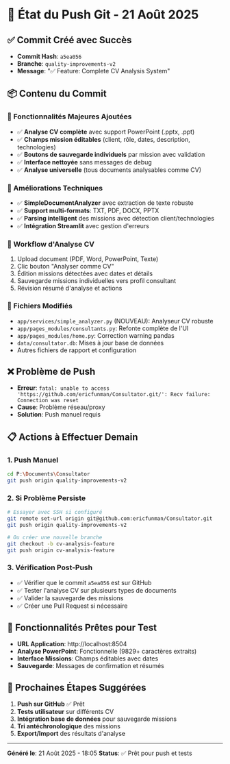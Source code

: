 # 🚀 État du Push Git - 21 Août 2025

## ✅ Commit Créé avec Succès
- **Commit Hash**: `a5ea056`
- **Branche**: `quality-improvements-v2`
- **Message**: "✅ Feature: Complete CV Analysis System"

## 📦 Contenu du Commit

### 🎯 Fonctionnalités Majeures Ajoutées
- ✅ **Analyse CV complète** avec support PowerPoint (.pptx, .ppt)
- ✅ **Champs mission éditables** (client, rôle, dates, description, technologies)
- ✅ **Boutons de sauvegarde individuels** par mission avec validation
- ✅ **Interface nettoyée** sans messages de debug
- ✅ **Analyse universelle** (tous documents analysables comme CV)

### 🔧 Améliorations Techniques
- ✅ **SimpleDocumentAnalyzer** avec extraction de texte robuste
- ✅ **Support multi-formats**: TXT, PDF, DOCX, PPTX
- ✅ **Parsing intelligent** des missions avec détection client/technologies
- ✅ **Intégration Streamlit** avec gestion d'erreurs

### 🚀 Workflow d'Analyse CV
1. Upload document (PDF, Word, PowerPoint, Texte)
2. Clic bouton "Analyser comme CV"
3. Édition missions détectées avec dates et détails
4. Sauvegarde missions individuelles vers profil consultant
5. Révision résumé d'analyse et actions

### 📄 Fichiers Modifiés
- `app/services/simple_analyzer.py` (NOUVEAU): Analyseur CV robuste
- `app/pages_modules/consultants.py`: Refonte complète de l'UI
- `app/pages_modules/home.py`: Correction warning pandas
- `data/consultator.db`: Mises à jour base de données
- Autres fichiers de rapport et configuration

## ❌ Problème de Push
- **Erreur**: `fatal: unable to access 'https://github.com/ericfunman/Consultator.git/': Recv failure: Connection was reset`
- **Cause**: Problème réseau/proxy
- **Solution**: Push manuel requis

## 📋 Actions à Effectuer Demain

### 1. Push Manuel
```bash
cd P:\Documents\Consultator
git push origin quality-improvements-v2
```

### 2. Si Problème Persiste
```bash
# Essayer avec SSH si configuré
git remote set-url origin git@github.com:ericfunman/Consultator.git
git push origin quality-improvements-v2

# Ou créer une nouvelle branche
git checkout -b cv-analysis-feature
git push origin cv-analysis-feature
```

### 3. Vérification Post-Push
- ✅ Vérifier que le commit `a5ea056` est sur GitHub
- ✅ Tester l'analyse CV sur plusieurs types de documents
- ✅ Valider la sauvegarde des missions
- ✅ Créer une Pull Request si nécessaire

## 🎯 Fonctionnalités Prêtes pour Test
- **URL Application**: http://localhost:8504
- **Analyse PowerPoint**: Fonctionnelle (9829+ caractères extraits)
- **Interface Missions**: Champs éditables avec dates
- **Sauvegarde**: Messages de confirmation et résumés

## 🔄 Prochaines Étapes Suggérées
1. **Push sur GitHub** ✅ Prêt
2. **Tests utilisateur** sur différents CV
3. **Intégration base de données** pour sauvegarde missions
4. **Tri antéchronologique** des missions
5. **Export/Import** des résultats d'analyse

---
**Généré le**: 21 Août 2025 - 18:05
**Status**: ✅ Prêt pour push et tests
